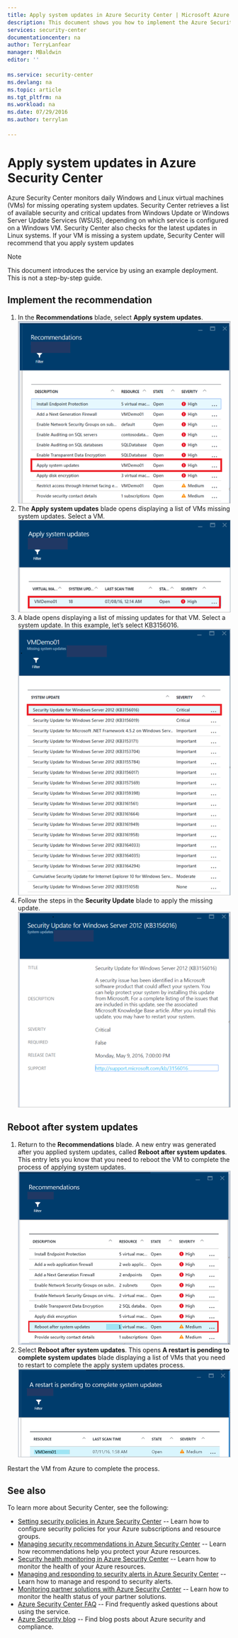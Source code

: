```yaml
---
title: Apply system updates in Azure Security Center | Microsoft Azure
description: This document shows you how to implement the Azure Security Center recommendations **Apply system updates** and **Reboot after system updates**.
services: security-center
documentationcenter: na
author: TerryLanfear
manager: MBaldwin
editor: ''

ms.service: security-center
ms.devlang: na
ms.topic: article
ms.tgt_pltfrm: na
ms.workload: na
ms.date: 07/29/2016
ms.author: terrylan

---
```

# Apply system updates in Azure Security Center
Azure Security Center monitors daily Windows and  Linux virtual machines (VMs) for missing operating system updates. Security Center retrieves a list of available security and critical updates from Windows Update or Windows Server Update Services (WSUS), depending on which service is configured on a Windows VM.  Security Center also checks for the latest updates in Linux systems. If your VM is missing a system update, Security Center will recommend that you apply system updates

> [!NOTE]
> This document introduces the service by using an example deployment.  This is not a step-by-step guide.
> 
> 

## Implement the recommendation
1. In the **Recommendations** blade, select **Apply system updates**.
   ![Apply system updates][1]
2. The **Apply system updates** blade opens displaying a list of VMs missing system updates. Select a VM.
   ![Select a VM][2]
3. A blade opens displaying a list of missing updates for that VM. Select a system update. In this example, let’s select KB3156016.
   ![Missing security updates][3]
4. Follow the steps in the **Security Update** blade to apply the missing update.
   ![Security update][4]

## Reboot after system updates
1. Return to the **Recommendations** blade. A new entry was generated after you applied system updates, called **Reboot after system updates**. This entry lets you know that you need to reboot the VM to complete the process of applying system updates.
   ![Reboot after system updates][5]
2. Select **Reboot after system updates**. This opens **A restart is pending to complete system updates** blade displaying a list of VMs that you need to restart to complete the apply system updates process.
   ![Restart pending][6]

Restart the VM from Azure to complete the process.

## See also
To learn more about Security Center, see the following:

* [Setting security policies in Azure Security Center](security-center-policies.md) -- Learn how to configure security policies for your Azure subscriptions and resource groups.
* [Managing security recommendations in Azure Security Center](security-center-recommendations.md) -- Learn how recommendations help you protect your Azure resources.
* [Security health monitoring in Azure Security Center](security-center-monitoring.md) -- Learn how to monitor the health of your Azure resources.
* [Managing and responding to security alerts in Azure Security Center](security-center-managing-and-responding-alerts.md) -- Learn how to manage and respond to security alerts.
* [Monitoring partner solutions with Azure Security Center](security-center-partner-solutions.md) -- Learn how to monitor the health status of your partner solutions.
* [Azure Security Center FAQ](security-center-faq.md) -- Find frequently asked questions about using the service.
* [Azure Security blog](http://blogs.msdn.com/b/azuresecurity/) -- Find blog posts about Azure security and compliance.

<!--Image references-->
[1]: ./media/security-center-apply-system-updates/recommendation.png
[2]:./media/security-center-apply-system-updates/select-vm.png
[3]: ./media/security-center-apply-system-updates/missing-security-updates.png
[4]: ./media/security-center-apply-system-updates/security-update.png
[5]: ./media/security-center-apply-system-updates/reboot-after-system-updates.png
[6]: ./media/security-center-apply-system-updates/restart-pending.png
